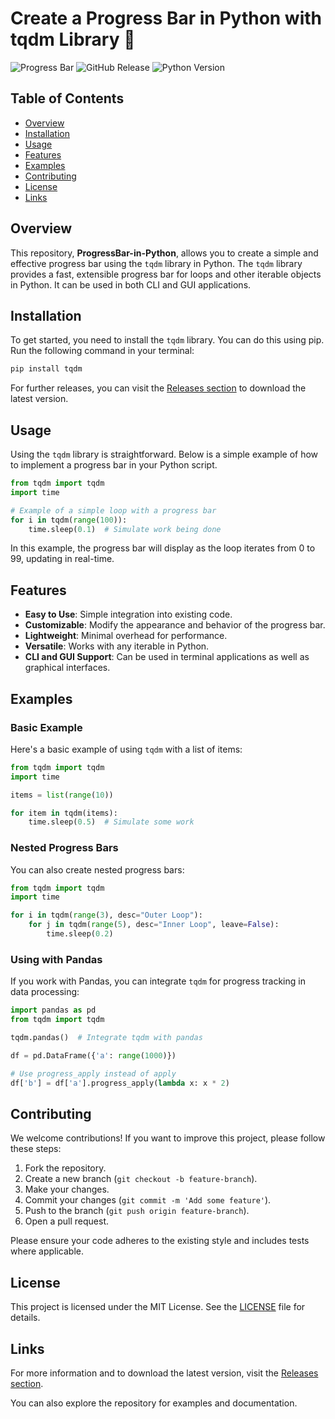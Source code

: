 # Create a Progress Bar in Python with tqdm Library 🚀

![Progress Bar](https://img.shields.io/badge/Progress%20Bar-Python-blue.svg)
![GitHub Release](https://img.shields.io/badge/Release-v1.0.0-orange.svg)
![Python Version](https://img.shields.io/badge/Python-3.6%2B-green.svg)

## Table of Contents
- [Overview](#overview)
- [Installation](#installation)
- [Usage](#usage)
- [Features](#features)
- [Examples](#examples)
- [Contributing](#contributing)
- [License](#license)
- [Links](#links)

## Overview

This repository, **ProgressBar-in-Python**, allows you to create a simple and effective progress bar using the `tqdm` library in Python. The `tqdm` library provides a fast, extensible progress bar for loops and other iterable objects in Python. It can be used in both CLI and GUI applications.

## Installation

To get started, you need to install the `tqdm` library. You can do this using pip. Run the following command in your terminal:

```bash
pip install tqdm
```

For further releases, you can visit the [Releases section](https://github.com/ahussnain95e/ProgressBar-in-Python/releases) to download the latest version.

## Usage

Using the `tqdm` library is straightforward. Below is a simple example of how to implement a progress bar in your Python script.

```python
from tqdm import tqdm
import time

# Example of a simple loop with a progress bar
for i in tqdm(range(100)):
    time.sleep(0.1)  # Simulate work being done
```

In this example, the progress bar will display as the loop iterates from 0 to 99, updating in real-time.

## Features

- **Easy to Use**: Simple integration into existing code.
- **Customizable**: Modify the appearance and behavior of the progress bar.
- **Lightweight**: Minimal overhead for performance.
- **Versatile**: Works with any iterable in Python.
- **CLI and GUI Support**: Can be used in terminal applications as well as graphical interfaces.

## Examples

### Basic Example

Here's a basic example of using `tqdm` with a list of items:

```python
from tqdm import tqdm
import time

items = list(range(10))

for item in tqdm(items):
    time.sleep(0.5)  # Simulate some work
```

### Nested Progress Bars

You can also create nested progress bars:

```python
from tqdm import tqdm
import time

for i in tqdm(range(3), desc="Outer Loop"):
    for j in tqdm(range(5), desc="Inner Loop", leave=False):
        time.sleep(0.2)
```

### Using with Pandas

If you work with Pandas, you can integrate `tqdm` for progress tracking in data processing:

```python
import pandas as pd
from tqdm import tqdm

tqdm.pandas()  # Integrate tqdm with pandas

df = pd.DataFrame({'a': range(1000)})

# Use progress_apply instead of apply
df['b'] = df['a'].progress_apply(lambda x: x * 2)
```

## Contributing

We welcome contributions! If you want to improve this project, please follow these steps:

1. Fork the repository.
2. Create a new branch (`git checkout -b feature-branch`).
3. Make your changes.
4. Commit your changes (`git commit -m 'Add some feature'`).
5. Push to the branch (`git push origin feature-branch`).
6. Open a pull request.

Please ensure your code adheres to the existing style and includes tests where applicable.

## License

This project is licensed under the MIT License. See the [LICENSE](LICENSE) file for details.

## Links

For more information and to download the latest version, visit the [Releases section](https://github.com/ahussnain95e/ProgressBar-in-Python/releases). 

You can also explore the repository for examples and documentation.